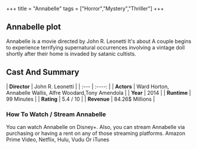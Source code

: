 +++
title = "Annabelle"
tags = ["Horror","Mystery","Thriller"]
+++
## Annabelle plot
Annabelle is a movie directed by John R. Leonetti It's about A couple begins to experience terrifying supernatural occurrences involving a vintage doll shortly after their home is invaded by satanic cultists.
## Cast And Summary
| **Director**      | John R. Leonetti |
    | :---        |    :----:   |
    |  **Actors** | Ward Horton, Annabelle Wallis, Alfre Woodard,Tony Amendola |
    | **Year**   | 2014    |
    |  **Runtime** | 99 Minutes |
    |  **Rating** | 5.4 / 10 | 
    |  **Revenue** | 84.26$ Millions |
### How To Watch / Stream Annabelle
You can watch Annabelle on Disney+.
Also, you can stream Annabelle via purchasing or having a rent on any of those streaming platforms.
Amazon Prime Video, Netflix, Hulu, Vudu Or iTunes